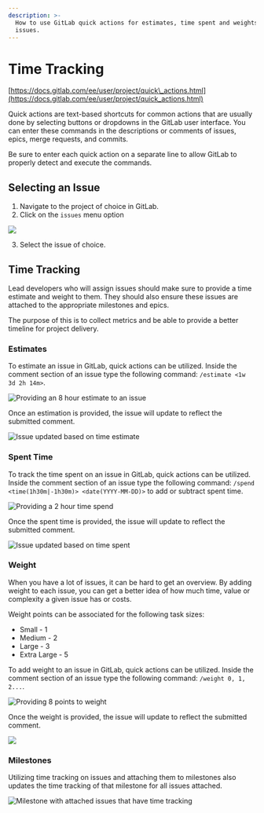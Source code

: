 ```yaml
---
description: >-
  How to use GitLab quick actions for estimates, time spent and weights on
  issues.
---
```


# Time Tracking

[https://docs.gitlab.com/ee/user/project/quick\_actions.html](https://docs.gitlab.com/ee/user/project/quick_actions.html)

Quick actions are text-based shortcuts for common actions that are usually done by selecting buttons or dropdowns in the GitLab user interface. You can enter these commands in the descriptions or comments of issues, epics, merge requests, and commits.

Be sure to enter each quick action on a separate line to allow GitLab to properly detect and execute the commands.

## Selecting an Issue

1. Navigate to the project of choice in GitLab.
2. Click on the `issues` menu option

![](../.gitbook/assets/image%20%2866%29.png)

3. Select the issue of choice.

## Time Tracking

Lead developers who will assign issues should make sure to provide a time estimate and weight to them. They should also ensure these issues are attached to the appropriate milestones and epics. 

The purpose of this is to collect metrics and be able to provide a better timeline for project delivery.

### Estimates

To estimate an issue in GitLab, quick actions can be utilized. Inside the comment section of an issue type the following command: `/estimate <1w 3d 2h 14m>`. 

![Providing an 8 hour estimate to an issue](../.gitbook/assets/image%20%2868%29.png)

Once an estimation is provided, the issue will update to reflect the submitted comment.

![Issue updated based on time estimate](../.gitbook/assets/image%20%2864%29.png)

### Spent Time

To track the time spent on an issue in GitLab, quick actions can be utilized. Inside the comment section of an issue type the following command: `/spend <time(1h30m|-1h30m)> <date(YYYY-MM-DD)>` to add or subtract spent time.

![Providing a 2 hour time spend](../.gitbook/assets/image%20%2871%29.png)

Once the spent time is provided, the issue will update to reflect the submitted comment.

![Issue updated based on time spent](../.gitbook/assets/image%20%2862%29.png)

### Weight

When you have a lot of issues, it can be hard to get an overview. By adding weight to each issue, you can get a better idea of how much time, value or complexity a given issue has or costs.

Weight points can be associated for the following task sizes:

* Small - 1
* Medium - 2
* Large - 3
* Extra Large - 5 

To add weight to an issue in GitLab, quick actions can be utilized. Inside the comment section of an issue type the following command:  `/weight 0, 1, 2...`.

![Providing 8 points to weight](../.gitbook/assets/image%20%2860%29.png)

Once the weight is provided, the issue will update to reflect the submitted comment.

![](../.gitbook/assets/image%20%2863%29.png)

### Milestones

Utilizing time tracking on issues and attaching them to milestones also updates the time tracking of that milestone for all issues attached. 

![Milestone with attached issues that have time tracking](../.gitbook/assets/image%20%2870%29.png)



